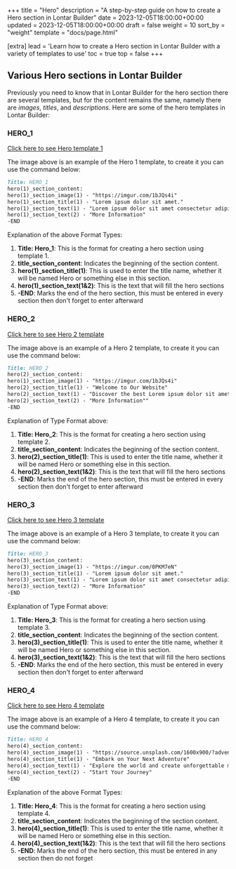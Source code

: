 +++
title = "Hero"
description = "A step-by-step guide on how to create a Hero section in Lontar Builder"
date = 2023-12-05T18:00:00+00:00
updated = 2023-12-05T18:00:00+00:00
draft = false
weight = 10
sort_by = "weight"
template = "docs/page.html"

[extra]
lead = 'Learn how to create a Hero section in Lontar Builder with a variety of templates to use'
toc = true
top = false
+++

## Various Hero sections in Lontar Builder
Previously you need to know that in Lontar Builder for the hero section there are several templates, but for the content remains the same, namely there are *images*, *titles*, and *descriptions*. Here are some of the hero templates in Lontar Builder:

### HERO_1

[Click here to see Hero template 1](https://imgur.com/trQ6SXD)

The image above is an example of the Hero 1 template, to create it you can use the command below:
```markdown
Title: HERO_1
hero(1)_section_content:
hero(1)_section_image(1) - "https://imgur.com/1bJQs4i"
hero(1)_section_title(1) - "Lorem ipsum dolor sit amet."
hero(1)_section_text(1) - "Lorem ipsum dolor sit amet consectetur adipisicing elit. Nesciunt, accusantium."
hero(1)_section_text(2) - "More Information"
-END
```
Explanation of the above Format Types:

1. **Title: Hero_1**: This is the format for creating a hero section using template 1.
2. **title_section_content**: Indicates the beginning of the section content.
3. **hero(1)_section_title(1)**: This is used to enter the title name, whether it will be named Hero or something else in this section.
4. **hero(1)_section_text(1&2)**: This is the text that will fill the hero sections
5. **-END**: Marks the end of the hero section, this must be entered in every section then don't forget to enter afterward

### HERO_2

[Click here to see Hero 2 template](https://imgur.com/h5Ypad7)

The image above is an example of a Hero 2 template, to create it you can use the command below:
```markdown
Title: HERO_2
hero(2)_section_content:
hero(1)_section_image(1) - "https://imgur.com/1bJQs4i"
hero(2)_section_title(1) - "Welcome to Our Website"
hero(2)_section_text(1) - "Discover the best Lorem ipsum dolor sit amet, consectetur adipiscing elit."
hero(2)_section_text(2) - "More Information""
-END
```
Explanation of Type Format above:

1. **Title: Hero_2**: This is the format for creating a hero section using template 2.
2. **title_section_content**: Indicates the beginning of the section content.
3. **hero(2)_section_title(1)**: This is used to enter the title name, whether it will be named Hero or something else in this section.
4. **hero(2)_section_text(1&2)**: This is the text that will fill the hero sections
5. **-END**: Marks the end of the hero section, this must be entered in every section then don't forget to enter afterward

### HERO_3

[Click here to see Hero 3 template](https://imgur.com/vwJtEtL)

The image above is an example of a Hero 3 template, to create it you can use the command below:
```markdown
Title: HERO_3
hero(3)_section_content:
hero(3)_section_image(1) - "https://imgur.com/0PKM7eN"
hero(3)_section_title(1) - "Lorem ipsum dolor sit amet."
hero(3)_section_text(1) - "Lorem ipsum dolor sit amet consectetur adipisicing elit. Nesciunt, accusantium."
hero(3)_section_text(2) - "More Information"
-END
```
Explanation of Type Format above:

1. **Title: Hero_3**: This is the format for creating a hero section using template 3.
2. **title_section_content**: Indicates the beginning of the section content.
3. **hero(3)_section_title(1)**: This is used to enter the title name, whether it will be named Hero or something else in this section.
4. **hero(3)_section_text(1&2)**: This is the text that will fill the hero sections
5. **-END**: Marks the end of the hero section, this must be entered in every section then don't forget to enter afterward

### HERO_4

[Click here to see Hero 4 template](https://imgur.com/fdWqWaY)

The image above is an example of a Hero 4 template, to create it you can use the command below:
```markdown
Title: HERO_4
hero(4)_section_content:
hero(4)_section_image(1) - "https://source.unsplash.com/1600x900/?adventure"
hero(4)_section_title(1) - "Embark on Your Next Adventure"
hero(4)_section_text(1) - "Explore the world and create unforgettable memories with Adventure Seekers."
hero(4)_section_text(2) - "Start Your Journey"
-END
```
Explanation of the above Format Types:

1. **Title: Hero_4**: This is the format for creating a hero section using template 4.
2. **title_section_content**: Indicates the beginning of the section content.
3. **hero(4)_section_title(1)**: This is used to enter the title name, whether it will be named Hero or something else in this section.
4. **hero(4)_section_text(1&2)**: This is the text that will fill the hero sections
5. **-END**: Marks the end of the hero section, this must be entered in any section then do not forget
